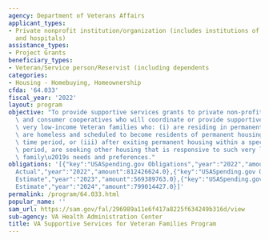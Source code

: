 ```yaml
---
agency: Department of Veterans Affairs
applicant_types:
- Private nonprofit institution/organization (includes institutions of higher education
  and hospitals)
assistance_types:
- Project Grants
beneficiary_types:
- Veteran/Service person/Reservist (including dependents
categories:
- Housing - Homebuying, Homeownership
cfda: '64.033'
fiscal_year: '2022'
layout: program
objective: "To provide supportive services grants to private non-profit organizations\
  \ and consumer cooperatives who will coordinate or provide supportive services to\
  \ very low-income Veteran families who: (i) are residing in permanent housing, (ii)\
  \ are homeless and scheduled to become residents of permanent housing within a specified\
  \ time period, or (iii) after exiting permanent housing within a specified time\
  \ period, are seeking other housing that is responsive to such very low-income Veteran\
  \ family\u2019s needs and preferences."
obligations: '[{"key":"USASpending.gov Obligations","year":"2022","amount":791213542.0},{"key":"SAM.gov
  Actual","year":"2022","amount":812426624.0},{"key":"USASpending.gov Obligations","year":"2023","amount":419844521.0},{"key":"SAM.gov
  Estimate","year":"2023","amount":569389763.0},{"key":"USASpending.gov Obligations","year":"2024","amount":0.0},{"key":"SAM.gov
  Estimate","year":"2024","amount":799014427.0}]'
permalink: /program/64.033.html
popular_name: ''
sam_url: https://sam.gov/fal/296989a11e6f417a8225f634249b316d/view
sub-agency: VA Health Administration Center
title: VA Supportive Services for Veteran Families Program
---
```


